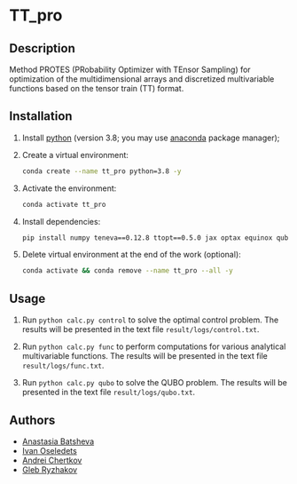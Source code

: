 # TT_pro


## Description

Method PROTES (PRobability Optimizer with TEnsor Sampling) for optimization of the multidimensional arrays and  discretized multivariable functions based on the tensor train (TT) format.


## Installation

1. Install [python](https://www.python.org) (version 3.8; you may use [anaconda](https://www.anaconda.com) package manager);

2. Create a virtual environment:
    ```bash
    conda create --name tt_pro python=3.8 -y
    ```

3. Activate the environment:
    ```bash
    conda activate tt_pro
    ```

4. Install dependencies:
    ```bash
    pip install numpy teneva==0.12.8 ttopt==0.5.0 jax optax equinox qubogen dwave-neal gekko
    ```

5. Delete virtual environment at the end of the work (optional):
    ```bash
    conda activate && conda remove --name tt_pro --all -y
    ```


## Usage

1. Run `python calc.py control` to solve the optimal control problem. The results will be presented in the text file `result/logs/control.txt`.

2. Run `python calc.py func` to perform computations for various analytical multivariable functions. The results will be presented in the text file `result/logs/func.txt`.

3. Run `python calc.py qubo` to solve the QUBO problem. The results will be presented in the text file `result/logs/qubo.txt`.


## Authors

- [Anastasia Batsheva](https://github.com/anabatsh)
- [Ivan Oseledets](https://github.com/oseledets)
- [Andrei Chertkov](https://github.com/AndreiChertkov)
- [Gleb Ryzhakov](https://github.com/G-Ryzhakov)
